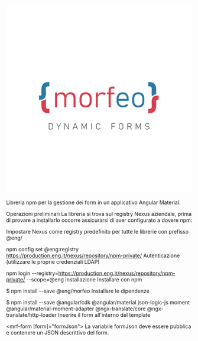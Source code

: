 ## ![Morfeo](./assets/images/morfeo.logo.svg?raw=true "Morfeo Logo")

Libreria npm per la gestione dei form in un applicativo Angular Material.

Operazioni preliminari
La libreria si trova sul registry Nexus aziendale, prima di provare a installarlo occorre assicurarsi di aver configurato a dovere npm:

Impostare Nexus come registry predefinito per tutte le librerie con prefisso @eng/

npm config set @eng:registry https://production.eng.it/nexus/repository/npm-private/
Autenticazione (utilizzare le proprie credenziali LDAP)

npm login --registry=https://production.eng.it/nexus/repository/npm-private/ --scope=@eng
Installazione
Installare con npm

$ npm install --save @eng/morfeo
Installare le dipendenze

$ npm install --save @angular/cdk @angular/material json-logic-js moment @angular/material-moment-adapter @ngx-translate/core @ngx-translate/http-loader
Inserire il form all'interno del template

<mrf-form [form]="formJson"></mrf-form>
La variabile formJson deve essere pubblica e contenere un JSON descrittivo del form.
